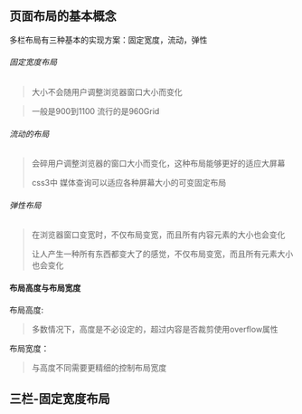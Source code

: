 ## 页面布局的基本概念

多栏布局有三种基本的实现方案：固定宽度，流动，弹性

###### 固定宽度布局

> 大小不会随用户调整浏览器窗口大小而变化

> 一般是900到1100  流行的是960Grid

###### 流动的布局

> 会碎用户调整浏览器的窗口大小而变化，这种布局能够更好的适应大屏幕
>
> css3中 媒体查询可以适应各种屏幕大小的可变固定布局

###### 弹性布局

> 在浏览器窗口变宽时，不仅布局变宽，而且所有内容元素的大小也会变化
>
> 让人产生一种所有东西都变大了的感觉，不仅布局变宽，而且所有元素大小也会变化

#### 布局高度与布局宽度

布局高度:

> 多数情况下，高度是不必设定的，超过内容是否裁剪使用overflow属性

布局宽度：

> 与高度不同需要更精细的控制布局宽度

## 三栏-固定宽度布局

